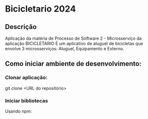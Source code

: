 # Bicicletario 2024
## Descrição

Aplicação da matéria de Processo de Software 2 - Microsserviço da aplicação BICICLETARIO
É um aplicativo de aluguel de bicicletas que envolve 3 microsserviços: Aluguel, Equipamento e Externo.

## Como iniciar ambiente de desenvolvimento:

### Clonar aplicação:

git clone <URL do repositório>

### Iniciar bibliotecas

Usando npm:
<npm i>



